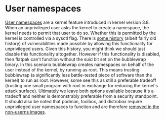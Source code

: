 # User namespaces

[User namespaces](https://en.wikipedia.org/wiki/Linux_namespaces#User_ID_(user)) are a kernel feature introduced in kernel version 3.8. When an unprivileged user asks the kernel to create a namespace, the kernel needs to permit that user to do so. Whether this is permitted by the kernel is controlled via a sysctl flag. There is [some history](https://madaidans-insecurities.github.io/linux.html#kernel) (albeit fairly old history) of vulnerabilities made possible by allowing this functionality for unprivileged users. Given this history, you might think we should just disable this functionality altogether. However if this functionality is disabled, then flatpak can't function without the suid bit set on the bubblewrap binary. In this scenario bubblewrap creates namespaces on behalf of the user instead of the kernel, by running as root. This means trusting bubblewrap (a significantly less battle-tested piece of software than the kernel) to run as root. However, some see this as still a preferable tradeoff (trusting one small program with root in exchange for reducing the kernel's attack surface). Ultimately we leave both options available because it's a tradeoff and neither is demonstrably preferable from a security standpoint. It should also be noted that podman, toolbox, and distrobox require unprivileged user namespaces to function and are therefore [removed in the non-userns images](https://github.com/secureblue/secureblue/blob/live/recipes/common/disableuserns-packages.yml).
